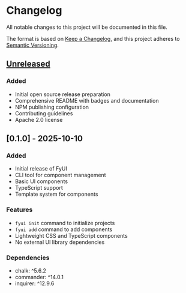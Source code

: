 # Changelog

All notable changes to this project will be documented in this file.

The format is based on [Keep a Changelog](https://keepachangelog.com/en/1.0.0/),
and this project adheres to [Semantic Versioning](https://semver.org/spec/v2.0.0.html).

## [Unreleased]

### Added

- Initial open source release preparation
- Comprehensive README with badges and documentation
- NPM publishing configuration
- Contributing guidelines
- Apache 2.0 license

## [0.1.0] - 2025-10-10

### Added

- Initial release of FyUI
- CLI tool for component management
- Basic UI components
- TypeScript support
- Template system for components

### Features

- `fyui init` command to initialize projects
- `fyui add` command to add components
- Lightweight CSS and TypeScript components
- No external UI library dependencies

### Dependencies

- chalk: ^5.6.2
- commander: ^14.0.1
- inquirer: ^12.9.6

[Unreleased]: https://github.com/fydemy/ui/compare/v1.0.0...HEAD
[1.0.0]: https://github.com/fydemy/ui/releases/tag/v1.0.0
